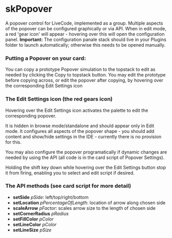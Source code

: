 # skPopover
A popover control for LiveCode, implemented as a group. Multiple aspects of the popover can be configured graphically or via API. 
When in edit mode, a red 'gear icon' will appear - hovering over this will open the configuration panel.
**Important:** The configuration panale stack should live in your Plugins folder to launch automatically; otherwise this needs to be opened manually.

### Putting a Popover on your card:
You can copy a prototype Popover simulation to the topstack to edit as needed by clicking the Copy to topstack button.
You may edit the prototype before copying across, or edit the popover after copying, by hovering over the corresponding Edit Settings icon
 
### The Edit Settings icon (the red gears icon)
Hovering over the Edit Settings icon activates the palette to edit the corresponding popover.

It is hidden in browse mode/standalone and should appear only in Edit mode. It configures all aspects of the popover shape - you should add content and show/hide settings in the IDE - currently there is no provision for this.

You may also configure the popover programatically if dynamic changes are needed by using the API (all code is in the card script of Popover Settings).

Holding the shift key down while hovering over the Edit Settings button stop it from firing, enabling you to select and edit script if desired.

### The API methods (see card script for more detail)
- **setSide** *pSide*: left/top/right/bottom
- **setLocation** *pPercentageOfLength*: location of arrow along chosen side
- **scaleArrow** *pFactor*: scales arrow size to the length of chosen side
- **setCornerRadius** *pRadius*
- **setFillColor** *pColor*
- **setLineColor** *pColor*
- **setLineSize** *pSize*
